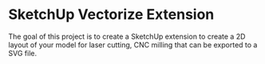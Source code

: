 SketchUp Vectorize Extension
============================

The goal of this project is to create a SketchUp extension to create a 2D
layout of your model for laser cutting, CNC milling that can be exported to a
SVG file.
